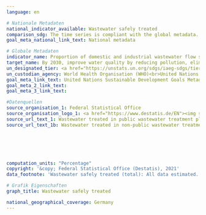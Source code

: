 ```yaml
---
language: en    

# Nationale Metadaten    
national_indicator_available: Wastewater safely treated    
comparison_sdg: The time series is compliant with the global metadata.    
goal_meta_national_link_text: National metadata    

# Globale Metadaten    
indicator_name: Proportion of domestic and industrial wastewater flow safely treated    
target_name: By 2030, improve water quality by reducing pollution, eliminating dumping and minimizing release of hazardous chemicals and materials, halving the proportion of untreated wastewater and substantially increasing recycling and safe reuse globally    
un_designated_tier: <a href="https://unstats.un.org/sdgs/iaeg-sdgs/tier-classification/" title="Click here for more information on the UN tier classification.">Tier II</a>    
un_custodian_agency: World Health Organisation (WHO)<br>United Nations Human Settlements Programme (UN-Habitat)<br>United Nations Statistics Division (UNSD)    
goal_meta_link_text: United Nations Sustainable Development Goals Metadata    
goal_meta_2_link_text:     
goal_meta_3_link_text:     

#Datenquellen
source_organisation_1: Federal Statistical Office
source_organisation_logo_1: <a href="https://www.destatis.de/EN"><img src="https://g205sdgs.github.io/sdg-indicators/public/OrgImgEn/destatis.png" alt="Logo destatis" style="height:60px; width:148px" /></a>
source_url_text_1: Wastewater treated in public wastewater treatment plants (only available in German)
source_url_text_1b: Wastewater treated in non-public wastewater treatment plants (only available in German)





    
computation_units: "Percentage"    
copyright: '&copy; Federal Statistical Office (Destatis), 2021'    
data_footnote: 'Wastewater safely treated (total): All data estimated.'    

# Grafik Eigenschaften    
graph_title: Wastewater safely treated    

national_geographical_coverage: Germany    
---
```


<span></span>